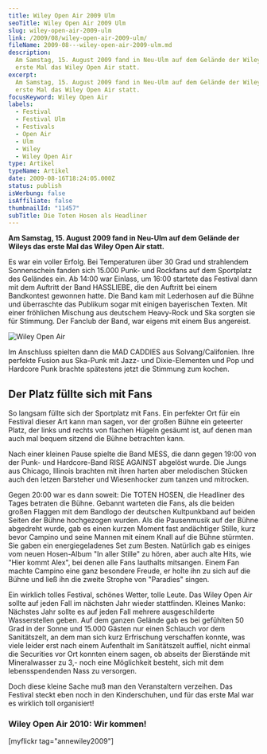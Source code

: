 ```yaml
---
title: Wiley Open Air 2009 Ulm
seoTitle: Wiley Open Air 2009 Ulm
slug: wiley-open-air-2009-ulm
link: /2009/08/wiley-open-air-2009-ulm/
fileName: 2009-08---wiley-open-air-2009-ulm.md
description:
  Am Samstag, 15. August 2009 fand in Neu-Ulm auf dem Gelände der Wileys das
  erste Mal das Wiley Open Air statt.
excerpt:
  Am Samstag, 15. August 2009 fand in Neu-Ulm auf dem Gelände der Wileys das
  erste Mal das Wiley Open Air statt.
focusKeyword: Wiley Open Air
labels:
  - Festival
  - Festival Ulm
  - Festivals
  - Open Air
  - Ulm
  - Wiley
  - Wiley Open Air
type: Artikel
typeName: Artikel
date: 2009-08-16T18:24:05.000Z
status: publish
isWerbung: false
isAffiliate: false
thumbnailId: "11457"
subTitle: Die Toten Hosen als Headliner
---
```


<strong>Am Samstag, 15. August 2009 fand in Neu-Ulm auf dem Gelände der Wileys
das erste Mal das Wiley Open Air statt.</strong>

Es war ein voller Erfolg. Bei Temperaturen über 30 Grad und strahlendem
Sonnenschein fanden sich 15.000 Punk- und Rockfans auf dem Sportplatz des
Geländes ein. Ab 14:00 war Einlass, um 16:00 startete das Festival dann mit dem
Auftritt der Band HASSLIEBE, die den Auftritt bei einem Bandkontest gewonnen
hatte. Die Band kam mit Lederhosen auf die Bühne und überraschte das Publikum
sogar mit einigen bayerischen Texten. Mit einer fröhlichen Mischung aus
deutschem Heavy-Rock und Ska sorgten sie für Stimmung. Der Fanclub der Band, war
eigens mit einem Bus angereist.

![Wiley Open Air](http://cardamonchai.com/wp-content/uploads/2009/08/9914371534_6e3a029102_z-640x523.jpg "Wiley Open Air")

Im Anschluss spielten dann die MAD CADDIES aus Solvang/Califonien. Ihre perfekte
Fusion aus Ska-Punk mit Jazz- und Dixie-Elementen und Pop und Hardcore Punk
brachte spätestens jetzt die Stimmung zum kochen.

## Der Platz füllte sich mit Fans

So langsam füllte sich der Sportplatz mit Fans. Ein perfekter Ort für ein
Festival dieser Art kann man sagen, vor der großen Bühne ein geteerter Platz,
der links und rechts von flachen Hügeln gesäumt ist, auf denen man auch mal
bequem sitzend die Bühne betrachten kann.

Nach einer kleinen Pause spielte die Band MESS, die dann gegen 19:00 von der
Punk- und Hardcore-Band RISE AGAINST abgelöst wurde. Die Jungs aus Chicago,
Illinois brachten mit ihren harten aber melodischen Stücken auch den letzen
Barsteher und Wiesenhocker zum tanzen und mitrocken.

Gegen 20:00 war es dann soweit: Die TOTEN HOSEN, die Headliner des Tages
betraten die Bühne. Gebannt warteten die Fans, als die beiden großen Flaggen mit
dem Bandlogo der deutschen Kultpunkband auf beiden Seiten der Bühne hochgezogen
wurden. Als die Pausenmusik auf der Bühne abgedreht wurde, gab es einen kurzen
Moment fast andächtiger Stille, kurz bevor Campino und seine Mannen mit einem
Knall auf die Bühne stürmten. Sie gaben ein energiegeladenes Set zum Besten.
Natürlich gab es einiges vom neuen Hosen-Album "In aller Stille" zu hören, aber
auch alte Hits, wie "Hier kommt Alex", bei denen alle Fans lauthalts mitsangen.
Einem Fan machte Campino eine ganz besondere Freude, er holte ihn zu sich auf
die Bühne und ließ ihn die zweite Strophe von "Paradies" singen.

Ein wirklich tolles Festival, schönes Wetter, tolle Leute. Das Wiley Open Air
sollte auf jeden Fall im nächsten Jahr wieder stattfinden. Kleines Manko:
Nächstes Jahr sollte es auf jeden Fall mehrere ausgeschilderte Wasserstellen
geben. Auf dem ganzen Gelände gab es bei gefühlten 50 Grad in der Sonne und
15.000 Gästen nur einen Schlauch vor dem Sanitätszelt, an dem man sich kurz
Erfrischung verschaffen konnte, was viele leider erst nach einem Aufenthalt im
Sanitätszelt auffiel, nicht einmal die Securities vor Ort konnten einem sagen,
ob abseits der Bierstände mit Mineralwasser zu 3,- noch eine Möglichkeit
besteht, sich mit dem lebensspendenden Nass zu versorgen.

Doch diese kleine Sache muß man den Veranstaltern verzeihen. Das Festival steckt
eben noch in den Kinderschuhen, und für das erste Mal war es wirklich toll
organisiert!

### Wiley Open Air 2010: Wir kommen!

[myflickr tag="annewiley2009"]

